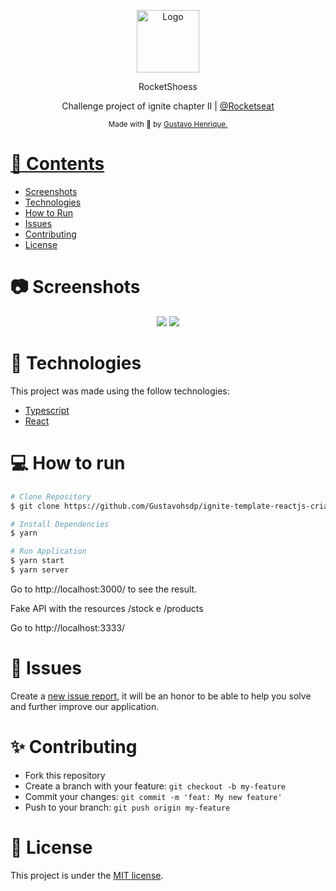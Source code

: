 <p align="center">
  <img src=".github/logo.png" alt="Logo" width="100" />
</p>

<p align="center">
  RocketShoess
</p>

<p align="center">
  Challenge project of ignite chapter II | <a href="https://github.com/Rocketseat">@Rocketseat</a>
</p>

<div align="center">
  <sub> Made with 💜 by
    <a href="https://github.com/Gustavohsdp">Gustavo Henrique.
  </sub>
</div>

# 📌 Contents

* [Screenshots](#camera-screenshots) 
* [Technologies](#rocket-technologies) 
* [How to Run](#computer-how-to-run)
* [Issues](#bug-issues)
* [Contributing](#sparkles-contributing)
* [License](#page_facing_up-license)

# :camera: Screenshots
<div align="center">
   <img src=".github/rocketshoes.png">
   <img src=".github/rocketshoess.png">
</div>

# :rocket: Technologies
This project was made using the follow technologies:

* [Typescript](https://www.typescriptlang.org)
* [React](https://reactjs.org)

# :computer: How to run

```bash
# Clone Repository
$ git clone https://github.com/Gustavohsdp/ignite-template-reactjs-criando-um-hook-de-carrinho-de-compras
```

```bash
# Install Dependencies
$ yarn

# Run Application
$ yarn start
$ yarn server
```
Go to http://localhost:3000/ to see the result.

Fake API with the resources /stock e /products

Go to http://localhost:3333/

# :bug: Issues

Create a <a href="https://github.com/Gustavohsdp/ignite-template-reactjs-criando-um-hook-de-carrinho-de-compras/issues">new issue report</a>, it will be an honor to be able to help you solve and further improve our application.

# :sparkles: Contributing

- Fork this repository
- Create a branch with your feature: `git checkout -b my-feature`
- Commit your changes: `git commit -m 'feat: My new feature'`
- Push to your branch: `git push origin my-feature`

# :page_facing_up: License

This project is under the [MIT license](LICENSE).